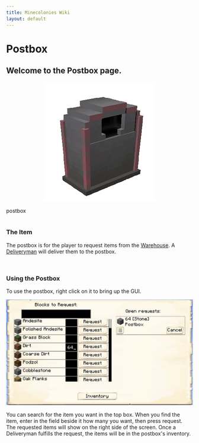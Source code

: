 ```yaml
---
title: Minecolonies Wiki
layout: default
---
```

# Postbox 

## Welcome to the Postbox page. 

<div class="infobox box text-center">
    <p style="text-align:center;"><img src="../../assets/images/items/postbox.png" alt="Postbox"></p>
    <recipe>postbox</recipe>
</div>
<br>

### The Item

The postbox is for the player to request items from the [Warehouse](../../source/buildings/warehouse). A [Deliveryman](../../source/workers/deliveryman) will deliver them to the postbox. 

<br>

### Using the Postbox

To use the postbox, right click on it to bring up the GUI.

<p style="text-align:center;"><img src="../../assets/images/items/postboxgui.png" alt="Postbox GUI"></p>


You can search for the item you want in the top box. When you find the item, enter in the field beside it how many you want, then press request. The requested items will show on the right side of the screen. Once a Deliveryman fulfills the request, the items will be in the postbox's inventory.
